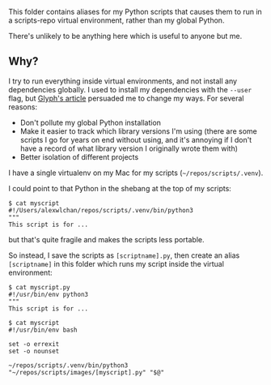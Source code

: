 This folder contains aliases for my Python scripts that causes them to run in a scripts-repo virtual environment, rather than my global Python.

There's unlikely to be anything here which is useful to anyone but me.

## Why?

I try to run everything inside virtual environments, and not install any dependencies globally.
I used to install my dependencies with the `--user` flag, but [Glyph's article](https://blog.glyph.im/2023/08/get-your-mac-python-from-python-dot-org.html) persuaded me to change my ways.
For several reasons:

*   Don't pollute my global Python installation
*   Make it easier to track which library versions I'm using (there are some scripts I go for years on end without using, and it's annoying if I don't have a record of what library version I originally wrote them with)
*   Better isolation of different projects

I have a single virtualenv on my Mac for my scripts (`~/repos/scripts/.venv`).

I could point to that Python in the shebang at the top of my scripts:

```console
$ cat myscript
#!/Users/alexwlchan/repos/scripts/.venv/bin/python3
"""
This script is for ...
```

but that's quite fragile and makes the scripts less portable.

So instead, I save the scripts as `[scriptname].py`, then create an alias `[scriptname]` in this folder which runs my script inside the virtual environment:

```console
$ cat myscript.py
#!/usr/bin/env python3
"""
This script is for ...

$ cat myscript
#!/usr/bin/env bash

set -o errexit
set -o nounset

~/repos/scripts/.venv/bin/python3 "~/repos/scripts/images/[myscript].py" "$@"
```
